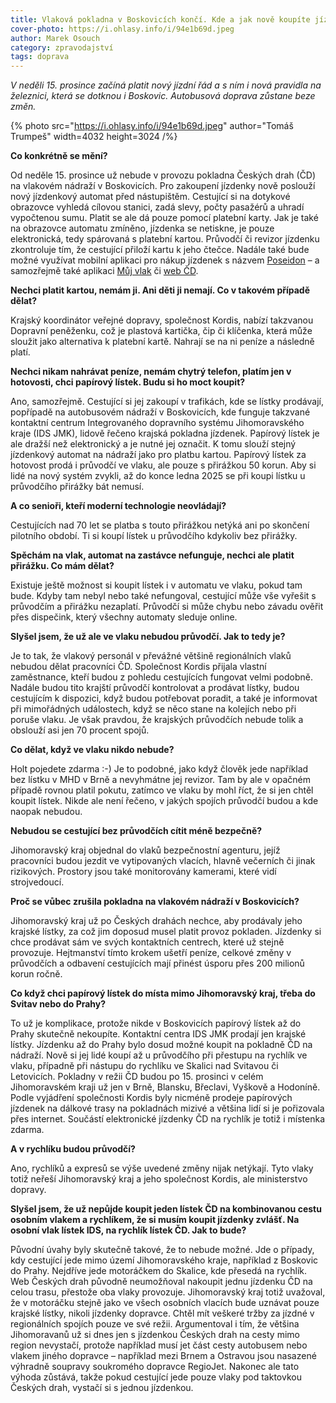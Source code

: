 ```yaml
---
title: Vlaková pokladna v Boskovicích končí. Kde a jak nově koupíte jízdenky na cesty vlakem a co vše se mění?
cover-photo: https://i.ohlasy.info/i/94e1b69d.jpeg
author: Marek Osouch
category: zpravodajství
tags: doprava
---
```


*V neděli 15\. prosince začíná platit nový jízdní řád a s ním i nová pravidla na železnici, která se dotknou i Boskovic. Autobusová doprava zůstane beze změn.*

{% photo src="https://i.ohlasy.info/i/94e1b69d.jpeg" author="Tomáš Trumpeš" width=4032 height=3024 /%}

**Co konkrétně se mění?**

Od neděle 15\. prosince už nebude v provozu pokladna Českých drah (ČD) na vlakovém nádraží v Boskovicích. Pro zakoupení jízdenky nově poslouží nový jízdenkový automat před nástupištěm. Cestující si na dotykové obrazovce vyhledá cílovou stanici, zadá slevy, počty pasažérů a uhradí vypočtenou sumu. Platit se ale dá pouze pomocí platební karty. Jak je také na obrazovce automatu zmíněno, jízdenka se netiskne, je pouze elektronická, tedy spárovaná s platební kartou. Průvodčí či revizor jízdenku zkontroluje tím, že cestující přiloží kartu k jeho čtečce. Nadále také bude možné využívat mobilní aplikaci pro nákup jízdenek s názvem [Poseidon](https://www.idsjmk.cz/a/poseidon.html) – a samozřejmě také aplikaci [Můj vlak](https://www.cd.cz/mujvlak) či [web ČD](https://www.cd.cz).

**Nechci platit kartou, nemám ji. Ani děti ji nemají. Co v takovém případě dělat?**

Krajský koordinátor veřejné dopravy, společnost Kordis, nabízí takzvanou Dopravní peněženku, což je plastová kartička, čip či klíčenka, která může sloužit jako alternativa k platební kartě. Nahrají se na ni peníze a následně platí.

**Nechci nikam nahrávat peníze, nemám chytrý telefon, platím jen v hotovosti, chci papírový lístek. Budu si ho moct koupit?**

Ano, samozřejmě. Cestující si jej zakoupí v trafikách, kde se lístky prodávají, popřípadě na autobusovém nádraží v Boskovicích, kde funguje takzvané kontaktní centrum Integrovaného dopravního systému Jihomoravského kraje (IDS JMK), lidově řečeno krajská pokladna jízdenek. Papírový lístek je ale dražší než elektronický a je nutné jej označit. K tomu slouží stejný jízdenkový automat na nádraží jako pro platbu kartou. Papírový lístek za hotovost prodá i průvodčí ve vlaku, ale pouze s přirážkou 50 korun. Aby si lidé na nový systém zvykli, až do konce ledna 2025 se při koupi lístku u průvodčího přirážky bát nemusí.

**A co senioři, kteří moderní technologie neovládají?**

Cestujících nad 70 let se platba s touto přirážkou netýká ani po skončení pilotního období. Ti si koupí lístek u průvodčího kdykoliv bez přirážky.

**Spěchám na vlak, automat na zastávce nefunguje, nechci ale platit přirážku. Co mám dělat?**

Existuje ještě možnost si koupit lístek i v automatu ve vlaku, pokud tam bude. Kdyby tam nebyl nebo také nefungoval, cestující může vše vyřešit s průvodčím a přirážku nezaplatí. Průvodčí si může chybu nebo závadu ověřit přes dispečink, který všechny automaty sleduje online.

**Slyšel jsem, že už ale ve vlaku nebudou průvodčí. Jak to tedy je?**

Je to tak, že vlakový personál v převážné většině regionálních vlaků nebudou dělat pracovníci ČD. Společnost Kordis přijala vlastní zaměstnance, kteří budou z pohledu cestujících fungovat velmi podobně. Nadále budou tito krajští průvodčí kontrolovat a prodávat lístky, budou cestujícím k dispozici, když budou potřebovat poradit, a také je informovat při mimořádných událostech, když se něco stane na kolejích nebo při poruše vlaku. Je však pravdou, že krajských průvodčích nebude tolik a obslouží asi jen 70 procent spojů.

**Co dělat, když ve vlaku nikdo nebude?**

Holt pojedete zdarma :-) Je to podobné, jako když člověk jede například bez lístku v MHD v Brně a nevyhmátne jej revizor. Tam by ale v opačném případě rovnou platil pokutu, zatímco ve vlaku by mohl říct, že si jen chtěl koupit lístek. Nikde ale není řečeno, v jakých spojích průvodčí budou a kde naopak nebudou.

**Nebudou se cestující bez průvodčích cítit méně bezpečně?**

Jihomoravský kraj objednal do vlaků bezpečnostní agenturu, jejíž pracovníci budou jezdit ve vytipovaných vlacích, hlavně večerních či jinak rizikových. Prostory jsou také monitorovány kamerami, které vidí strojvedoucí.

**Proč se vůbec zrušila pokladna na vlakovém nádraží v Boskovicích?**

Jihomoravský kraj už po Českých drahách nechce, aby prodávaly jeho krajské lístky, za což jim doposud musel platit provoz pokladen. Jízdenky si chce prodávat sám ve svých kontaktních centrech, které už stejně provozuje.  Hejtmanství tímto krokem ušetří peníze, celkové změny v průvodčích a odbavení cestujících mají přinést úsporu přes 200 milionů korun ročně.

**Co když chci papírový lístek do místa mimo Jihomoravský kraj, třeba do Svitav nebo do Prahy?**

To už je komplikace, protože nikde v Boskovicích papírový lístek až do Prahy skutečně nekoupíte. Kontaktní centra IDS JMK prodají jen krajské lístky. Jízdenku až do Prahy bylo dosud možné koupit na pokladně ČD na nádraží. Nově si jej lidé koupí až u průvodčího při přestupu na rychlík ve vlaku, případně při nástupu do rychlíku ve Skalici nad Svitavou či Letovicích. Pokladny v režii ČD budou po 15\. prosinci v celém Jihomoravském kraji už jen v Brně, Blansku, Břeclavi, Vyškově a Hodoníně. Podle vyjádření společnosti Kordis byly nicméně prodeje papírových jízdenek na dálkové trasy na pokladnách mizivé a většina lidí si je pořizovala přes internet. Součástí elektronické jízdenky ČD na rychlík je totiž i místenka zdarma.

**A v rychlíku budou průvodčí?**

Ano, rychlíků a expresů se výše uvedené změny nijak netýkají. Tyto vlaky totiž neřeší Jihomoravský kraj a jeho společnost Kordis, ale ministerstvo dopravy.

**Slyšel jsem, že už nepůjde koupit jeden lístek ČD na kombinovanou cestu osobním vlakem a rychlíkem, že si musím koupit jízdenky zvlášť. Na osobní vlak lístek IDS, na rychlík lístek ČD. Jak to bude?**

Původní úvahy byly skutečně takové, že to nebude možné. Jde o případy, kdy cestující jede mimo území Jihomoravského kraje, například z Boskovic do Prahy. Nejdříve jede motoráčkem do Skalice, kde přesedá na rychlík. Web Českých drah původně neumožňoval nakoupit jednu jízdenku ČD na celou trasu, přestože oba vlaky provozuje. Jihomoravský kraj totiž uvažoval, že v motoráčku stejně jako ve všech osobních vlacích bude uznávat pouze krajské lístky, nikoli jízdenky dopravce. Chtěl mít veškeré tržby za jízdné v regionálních spojích pouze ve své režii. Argumentoval i tím, že většina Jihomoravanů už si dnes jen s jízdenkou Českých drah na cesty mimo region nevystačí, protože například musí jet část cesty autobusem nebo vlakem jiného dopravce – například mezi Brnem a Ostravou jsou nasazené výhradně soupravy soukromého dopravce RegioJet. Nakonec ale tato výhoda zůstává, takže pokud cestující jede pouze vlaky pod taktovkou Českých drah, vystačí si s jednou jízdenkou.
